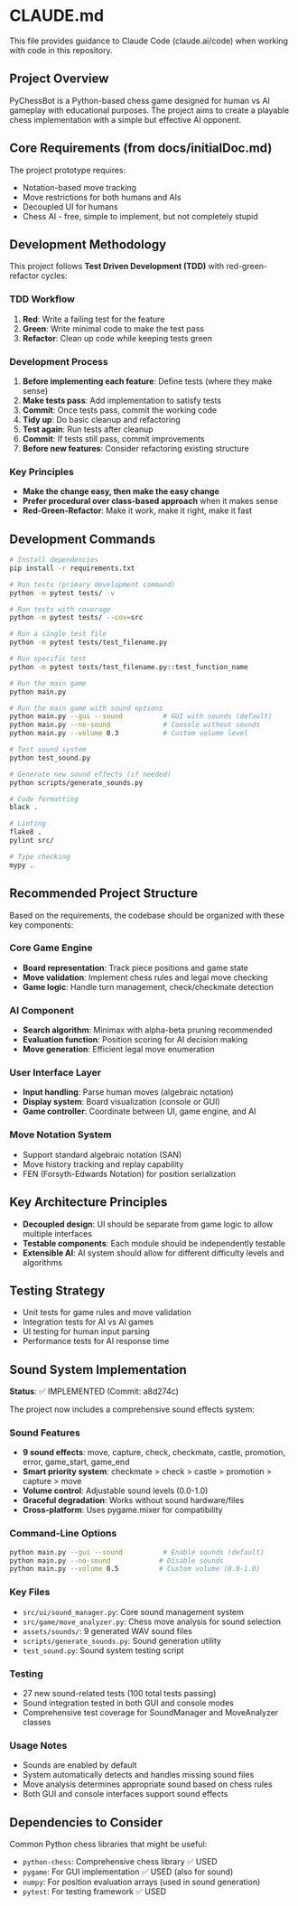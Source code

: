 # CLAUDE.md

This file provides guidance to Claude Code (claude.ai/code) when working with code in this repository.

## Project Overview

PyChessBot is a Python-based chess game designed for human vs AI gameplay with educational purposes. The project aims to create a playable chess implementation with a simple but effective AI opponent.

## Core Requirements (from docs/initialDoc.md)

The project prototype requires:
- Notation-based move tracking
- Move restrictions for both humans and AIs  
- Decoupled UI for humans
- Chess AI - free, simple to implement, but not completely stupid

## Development Methodology

This project follows **Test Driven Development (TDD)** with red-green-refactor cycles:

### TDD Workflow
1. **Red**: Write a failing test for the feature
2. **Green**: Write minimal code to make the test pass
3. **Refactor**: Clean up code while keeping tests green

### Development Process
1. **Before implementing each feature**: Define tests (where they make sense)
2. **Make tests pass**: Add implementation to satisfy tests
3. **Commit**: Once tests pass, commit the working code
4. **Tidy up**: Do basic cleanup and refactoring
5. **Test again**: Run tests after cleanup
6. **Commit**: If tests still pass, commit improvements
7. **Before new features**: Consider refactoring existing structure

### Key Principles
- **Make the change easy, then make the easy change**
- **Prefer procedural over class-based approach** when it makes sense
- **Red-Green-Refactor**: Make it work, make it right, make it fast

## Development Commands

```bash
# Install dependencies
pip install -r requirements.txt

# Run tests (primary development command)
python -m pytest tests/ -v

# Run tests with coverage
python -m pytest tests/ --cov=src

# Run a single test file
python -m pytest tests/test_filename.py

# Run specific test
python -m pytest tests/test_filename.py::test_function_name

# Run the main game
python main.py

# Run the main game with sound options
python main.py --gui --sound          # GUI with sounds (default)
python main.py --no-sound             # Console without sounds
python main.py --volume 0.3           # Custom volume level

# Test sound system
python test_sound.py

# Generate new sound effects (if needed)
python scripts/generate_sounds.py

# Code formatting
black .

# Linting
flake8 .
pylint src/

# Type checking
mypy .
```

## Recommended Project Structure

Based on the requirements, the codebase should be organized with these key components:

### Core Game Engine
- **Board representation**: Track piece positions and game state
- **Move validation**: Implement chess rules and legal move checking
- **Game logic**: Handle turn management, check/checkmate detection

### AI Component
- **Search algorithm**: Minimax with alpha-beta pruning recommended
- **Evaluation function**: Position scoring for AI decision making
- **Move generation**: Efficient legal move enumeration

### User Interface Layer
- **Input handling**: Parse human moves (algebraic notation)
- **Display system**: Board visualization (console or GUI)
- **Game controller**: Coordinate between UI, game engine, and AI

### Move Notation System
- Support standard algebraic notation (SAN)
- Move history tracking and replay capability
- FEN (Forsyth-Edwards Notation) for position serialization

## Key Architecture Principles

- **Decoupled design**: UI should be separate from game logic to allow multiple interfaces
- **Testable components**: Each module should be independently testable
- **Extensible AI**: AI system should allow for different difficulty levels and algorithms

## Testing Strategy

- Unit tests for game rules and move validation
- Integration tests for AI vs AI games
- UI testing for human input parsing
- Performance tests for AI response time

## Sound System Implementation

**Status**: ✅ IMPLEMENTED (Commit: a8d274c)

The project now includes a comprehensive sound effects system:

### Sound Features
- **9 sound effects**: move, capture, check, checkmate, castle, promotion, error, game_start, game_end
- **Smart priority system**: checkmate > check > castle > promotion > capture > move
- **Volume control**: Adjustable sound levels (0.0-1.0)
- **Graceful degradation**: Works without sound hardware/files
- **Cross-platform**: Uses pygame.mixer for compatibility

### Command-Line Options
```bash
python main.py --gui --sound          # Enable sounds (default)
python main.py --no-sound            # Disable sounds  
python main.py --volume 0.5          # Custom volume (0.0-1.0)
```

### Key Files
- `src/ui/sound_manager.py`: Core sound management system
- `src/game/move_analyzer.py`: Chess move analysis for sound selection
- `assets/sounds/`: 9 generated WAV sound files
- `scripts/generate_sounds.py`: Sound generation utility
- `test_sound.py`: Sound system testing script

### Testing
- 27 new sound-related tests (100 total tests passing)
- Sound integration tested in both GUI and console modes
- Comprehensive test coverage for SoundManager and MoveAnalyzer classes

### Usage Notes
- Sounds are enabled by default
- System automatically detects and handles missing sound files
- Move analysis determines appropriate sound based on chess rules
- Both GUI and console interfaces support sound effects

## Dependencies to Consider

Common Python chess libraries that might be useful:
- `python-chess`: Comprehensive chess library ✅ USED
- `pygame`: For GUI implementation ✅ USED (also for sound)
- `numpy`: For position evaluation arrays (used in sound generation)
- `pytest`: For testing framework ✅ USED